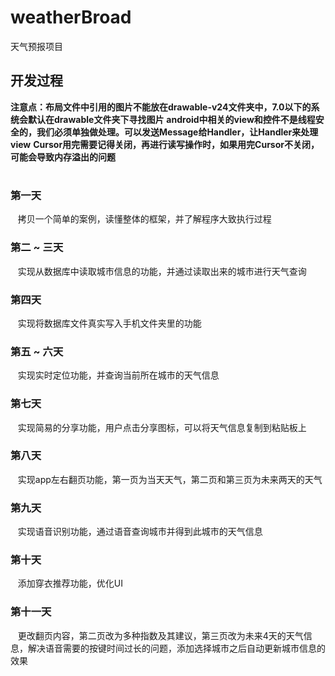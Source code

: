 # weatherBroad
天气预报项目
## 开发过程
**注意点：布局文件中引用的图片不能放在drawable-v24文件夹中，7.0以下的系统会默认在drawable文件夹下寻找图片**
**android中相关的view和控件不是线程安全的，我们必须单独做处理。可以发送Message给Handler，让Handler来处理view**
**Cursor用完需要记得关闭，再进行读写操作时，如果用完Cursor不关闭，可能会导致内存溢出的问题**
#
### 第一天
    拷贝一个简单的案例，读懂整体的框架，并了解程序大致执行过程
### 第二 ~ 三天
    实现从数据库中读取城市信息的功能，并通过读取出来的城市进行天气查询
### 第四天
    实现将数据库文件真实写入手机文件夹里的功能
### 第五 ~ 六天
    实现实时定位功能，并查询当前所在城市的天气信息
### 第七天
    实现简易的分享功能，用户点击分享图标，可以将天气信息复制到粘贴板上
### 第八天
    实现app左右翻页功能，第一页为当天天气，第二页和第三页为未来两天的天气
### 第九天
    实现语音识别功能，通过语音查询城市并得到此城市的天气信息
### 第十天
    添加穿衣推荐功能，优化UI
### 第十一天
    更改翻页内容，第二页改为多种指数及其建议，第三页改为未来4天的天气信息，解决语音需要的按键时间过长的问题，添加选择城市之后自动更新城市信息的效果 
###
